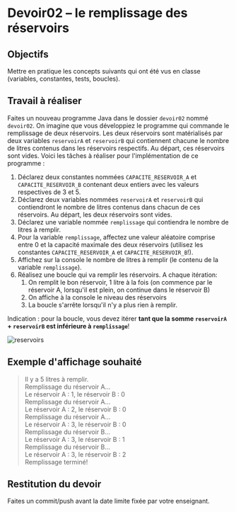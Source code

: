 # Devoir02 – le remplissage des réservoirs
## Objectifs
Mettre en pratique les concepts suivants qui ont été vus en classe (variables, constantes, tests, boucles).
## Travail à réaliser
Faites un nouveau programme Java dans le dossier `devoir02` nommé `devoir02`.
On imagine que vous développiez le programme qui commande le remplissage de deux réservoirs. Les deux réservoirs sont matérialisés par deux variables `reservoirA` et `reservoirB` qui contiennent chacune le nombre de litres contenus dans les réservoirs respectifs. Au départ, ces réservoirs sont vides.
Voici les tâches à réaliser pour l'implémentation de ce programme :
1. Déclarez deux constantes nommées `CAPACITE_RESERVOIR_A` et `CAPACITE_RESERVOIR_B` contenant deux entiers avec les valeurs respectives de 3 et 5.
2. Déclarez deux variables nommées `reservoirA` et `reservoirB` qui contiendront le nombre de litres contenus dans chacun de ces réservoirs. Au départ, les deux réservoirs sont vides.
3. Déclarez une variable nommée `remplissage` qui contiendra le nombre de litres à remplir.
4. Pour la variable `remplissage`, affectez une valeur aléatoire comprise entre 0 et la capacité maximale des deux réservoirs (utilisez les constantes `CAPACITE_RESERVOIR_A` et `CAPACITE_RESERVOIR_B`!).
5. Affichez sur la console le nombre de litres à remplir (le contenu de la variable `remplissage`).
6. Réalisez une boucle qui va remplir les réservoirs. A chaque itération:
   1. On remplit le bon réservoir, 1 litre à la fois (on commence par le réservoir A, lorsqu'il est plein, on continue dans le réservoir B)
   2. On affiche à la console le niveau des réservoirs
   3. La boucle s'arrête lorsqu'il n'y a plus rien à remplir.

Indication : pour la boucle, vous devez itérer **tant que la somme `reservoirA` + `reservoirB` est inférieure à `remplissage`**!

![reservoirs](https://github.com/emf-info-319/module319/assets/125544717/419fd081-3018-4399-90c1-4a3372b6055c)

## Exemple d'affichage souhaité
>Il y a 5 litres à remplir. <br>
>Remplissage du réservoir A... <br>
>Le réservoir A : 1, le réservoir B : 0 <br>
>Remplissage du réservoir A... <br>
>Le réservoir A : 2, le réservoir B : 0 <br>
>Remplissage du réservoir A... <br>
>Le réservoir A : 3, le réservoir B : 0 <br>
>Remplissage du réservoir B... <br>
>Le réservoir A : 3, le réservoir B : 1 <br>
>Remplissage du réservoir B... <br>
>Le réservoir A : 3, le réservoir B : 2 <br>
>Remplissage terminé! <br>

## Restitution du devoir
Faites un commit/push avant la date limite fixée par votre enseignant.
